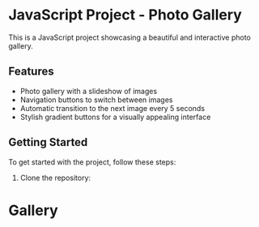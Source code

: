 # JavaScript Project - Photo Gallery

This is a JavaScript project showcasing a beautiful and interactive photo gallery.

## Features

- Photo gallery with a slideshow of images
- Navigation buttons to switch between images
- Automatic transition to the next image every 5 seconds
- Stylish gradient buttons for a visually appealing interface

## Getting Started

To get started with the project, follow these steps:

1. Clone the repository:
# Gallery
